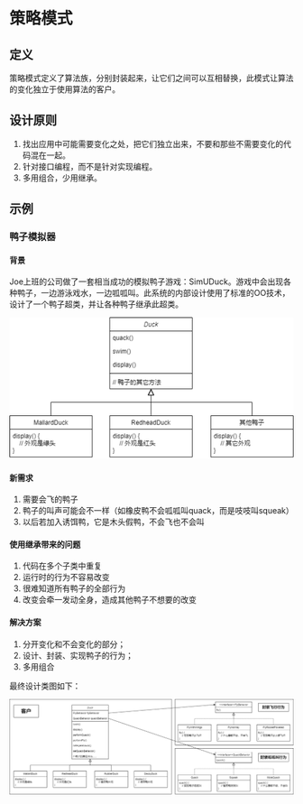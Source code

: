 # 策略模式

## 定义

策略模式定义了算法族，分别封装起来，让它们之间可以互相替换，此模式让算法的变化独立于使用算法的客户。



## 设计原则

1. 找出应用中可能需要变化之处，把它们独立出来，不要和那些不需要变化的代码混在一起。
2. 针对接口编程，而不是针对实现编程。
3. 多用组合，少用继承。



## 示例

### 鸭子模拟器

#### 背景

Joe上班的公司做了一套相当成功的模拟鸭子游戏：SimUDuck。游戏中会出现各种鸭子，一边游泳戏水，一边呱呱叫。此系统的内部设计使用了标准的OO技术，设计了一个鸭子超类，并让各种鸭子继承此超类。

![鸭子模拟器初版](.\assets\SimUDuck.drawio.png)

#### 新需求

1. 需要会飞的鸭子
2. 鸭子的叫声可能会不一样（如橡皮鸭不会呱呱叫quack，而是吱吱叫squeak）
3. 以后若加入诱饵鸭，它是木头假鸭，不会飞也不会叫

#### 使用继承带来的问题

1. 代码在多个子类中重复
2. 运行时的行为不容易改变
3. 很难知道所有鸭子的全部行为
4. 改变会牵一发动全身，造成其他鸭子不想要的改变

#### 解决方案

1. 分开变化和不会变化的部分；
2. 设计、封装、实现鸭子的行为；
3. 多用组合

最终设计类图如下：

![鸭子模拟器解决方案](.\assets\SimUDuck-Solution.drawio.png)